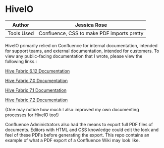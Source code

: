 # HiveIO #

| Author        | Jessica Rose                               |
| ------------- |:------------------------------------------:|
| Tools Used    | Confluence, CSS to make PDF imports pretty |

HiveIO primarily relied on Confluence for internal documentation, intended for 
support teams, and external documentation, intended for customers. To view any 
public-facing documentation that I wrote, please view the following links.:

[Hive Fabric 6.12 Documentation](https://hiveio.atlassian.net/wiki/spaces/HIO612/overview)

[Hive Fabric 7.0 Documentation](https://hiveio.atlassian.net/wiki/spaces/HF70/overview)

[Hive Fabric 7.1 Documentation](https://hiveio.atlassian.net/wiki/spaces/HF71/overview)

[Hive Fabric 7.2 Documentation](https://hiveio.atlassian.net/wiki/spaces/HF72/overview)

(One may notice how much I also improved my own documenting processes for HiveIO too!)

Confluence Administrators also had the means to export full PDF files of 
documents. Editors with HTML and CSS knowledge could edit the look and feel of 
these PDFs before generating the export. This repo contains an example of what 
a PDF export of a Confluence Wiki may look like.